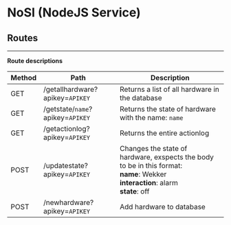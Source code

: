 # NoSI (NodeJS Service)

## Routes
---
**Route descriptions**

| Method | Path | Description |
| -------- | ------ | ------------- |
| GET | /getallhardware?apikey=``APIKEY`` | Returns a list of all hardware in the database |
| GET | /getstate/``name``?apikey=``APIKEY`` | Returns the state of hardware with the name: ``name`` |
| GET | /getactionlog?apikey=``APIKEY`` | Returns the entire actionlog |
| POST | /updatestate?apikey=``APIKEY`` | Changes the state of hardware, exspects the body to be in this format:<br>**name**: Wekker<br>**interaction**: alarm<br>**state**: off |
| POST | /newhardware?apikey=``APIKEY`` | Add hardware to database |
